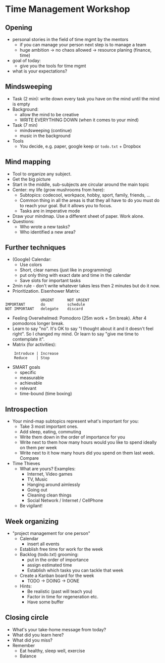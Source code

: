 # Time Management Workshop

## Opening 
* personal stories in the field of time mgmt by the mentors
    * if you can manage your person next step is to manage a team
    * huge ambition -> no chaos allowed -> resource planing (finance, time)
* goal of today: 
    * give you the tools for time mgmt
* what is your expectations?

## Mindsweeping
* Task (2 min): write down every task you have on the mind until the mind is empty
* Background: 
  * allow the mind to be creative
  * WRITE EVERYTHING DOWN (when it comes to your mind)
* Task (7 min)
    * mindsweeping (continue)
    * music in the background
* Tools
    * You decide, e.g. paper, google keep or `todo.txt` + Dropbox

## Mind mapping 
* Tool to organize any subject.
* Get the big picture
* Start in the middle, sub-subjects are circular around the main topic
* Center: my life (grow mushrooms from here):
    * Subtopics: codecool, workpace, hobby, sport, family, friends, ...
    * Common thing in all the areas is that they all have to do you must do to reach your goal. But it allows you to focus.
    * Tasks are in imperative mode
* Draw your mindmap. Use a different sheet of paper. Work alone.
* Questions:
    * Who wrote a new tasks?
    * Who identified a new area?

## Further techniques 
* (Google) Calendar:
    * Use colors
    * Short, clear names (just like in programming)
    * put only thing with exact date and time in the calendar
    * Save slots for important tasks
* 2min rule - don't write whatever takes less then 2 minutes but do it now.
* Prioritization. Eisenhower Matrix:
```
                URGENT      NOT URGENT 
IMPORTANT       do          schedule
NOT IMPORTANT   delegate    discard
```
* Feeling Overwhelmed: Pomodoro (25m work + 5m break). After 4 pomodoros longer break.
* Learn to say "no". It's OK to say "I thought about it and it doesn't feel right". So I changed my mind. Or learn to say "give me time to contemplate it".
* Matrix (for activities):
```
    Introduce | Increase
    Reduce    | Stop
```
* SMART goals
    * specific
    * measurable
    * achievable
    * relevant
    * time-bound (time boxing)

## Introspection 
* Your mind-map subtopics represent what's important for you: 
    * Take 3 most important ones.
    * Add sleep, eating, commuting
    * Write them down in the order of importance for you
    * Write next to them how many hours would you like to spend ideally on them per week
    * Write next to it how many hours did you spend on them last week. Compare
* Time Thieves
    * What are yours? Examples:
        * Internet, Video games
        * TV, Music
        * Hanging around aimlessly
        * Going out
        * Cleaning clean things
        * Social Network / Internet / CellPhone
    * Be vigilant!

## Week organizing 
* "project management for one person"
    * Calendar
        * insert all events
    * Establish free time for work for the week
    * Backlog (todo.txt) grooming:
        * put in the order of importance
        * assign estimated time
        * Establish which tasks you can tackle that week
    * Create a Kanban board for the week
      *  TODO -> DOING -> DONE
    * Hints:
        * Be realistic (past will teach you)
        * Factor in time for regeneration etc.
        * Have some buffer

## Closing circle
* What's your take-home message from today?
* What did you learn here?
* What did you miss?
* Remember
    * Eat healthy, sleep well, exercise
    * Balance
    